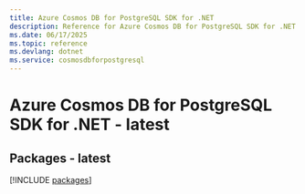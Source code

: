 ```yaml
---
title: Azure Cosmos DB for PostgreSQL SDK for .NET
description: Reference for Azure Cosmos DB for PostgreSQL SDK for .NET
ms.date: 06/17/2025
ms.topic: reference
ms.devlang: dotnet
ms.service: cosmosdbforpostgresql
---
```

# Azure Cosmos DB for PostgreSQL SDK for .NET - latest
## Packages - latest
[!INCLUDE [packages](cosmos-db-for-postgresql-index.md)]
